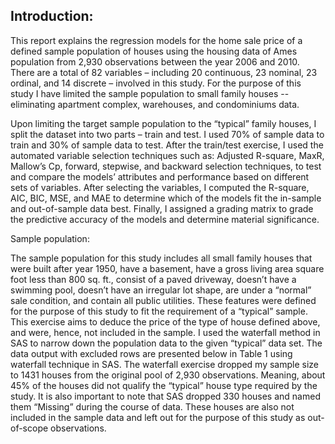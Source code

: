 ## Introduction:

This report explains the regression models for the home sale price of a defined sample population of houses using the housing data of Ames population from 2,930 observations between the year 2006 and 2010. There are a total of 82 variables – including 20 continuous, 23 nominal, 23 ordinal, and 14 discrete – involved in this study. For the purpose of this study I have limited the sample population to small family houses -- eliminating apartment complex, warehouses, and condominiums data.

Upon limiting the target sample population to the “typical” family houses, I split the dataset into two parts – train and test. I used 70% of sample data to train and 30% of sample data to test. After the train/test exercise, I used the automated variable selection techniques such as: Adjusted R-square, MaxR, Mallow’s Cp, forward, stepwise, and backward selection techniques, to test and compare the models’ attributes and performance based on different sets of variables. After selecting the variables, I computed the R-square, AIC, BIC, MSE, and MAE to determine which of the models fit the in-sample and out-of-sample data best. Finally, I assigned a grading matrix to grade the predictive accuracy of the models and determine material significance.

Sample population:

The sample population for this study includes all small family houses that were built after year 1950, have a basement, have a gross living area square foot less than 800 sq. ft., consist of a paved driveway, doesn’t have a swimming pool, doesn’t have an irregular lot shape, are under a “normal” sale condition, and contain all public utilities. These features were defined for the purpose of this study to fit the requirement of a “typical” sample. This exercise aims to deduce the price of the type of house defined above, and were, hence, not included in the sample. I used the waterfall method in SAS to narrow down the population data to the given “typical” data set. The data output with excluded rows are presented below in Table 1 using waterfall technique in SAS. The waterfall exercise dropped my sample size to 1431 houses from the original pool of 2,930 observations. Meaning, about 45% of the houses did not qualify the “typical” house type required by the study. It is also important to note that SAS dropped 330 houses and named them “Missing” during the course of data. These houses are also not included in the sample data and left out for the purpose of this study as out-of-scope observations.

